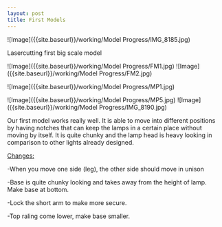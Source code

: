```yaml
---
layout: post
title: First Models
---
```

![Image]({{site.baseurl}}/working/Model Progress/IMG_8185.jpg)
<p>Lasercutting first big scale model</p>

![Image]({{site.baseurl}}/working/Model Progress/FM1.jpg)
![Image]({{site.baseurl}}/working/Model Progress/FM2.jpg)

![Image]({{site.baseurl}}/working/Model Progress/MP1.jpg)

![Image]({{site.baseurl}}/working/Model Progress/MP5.jpg)
![Image]({{site.baseurl}}/working/Model Progress/IMG_8190.jpg)

<p>Our first model works really well. It is able to move into different positions by having notches that can keep the lamps in a certain place without moving by itself. It is quite chunky and the lamp head is heavy looking in comparison to other lights already designed.</p>

<p><u>Changes:</u></p>

<p>-When you move one side (leg), the other side should move in unison</p>
<p>-Base is quite chunky looking and takes away from the height of lamp. Make base at bottom.</p>
<p>-Lock the short arm to make more secure.</p>
<p>-Top raling come lower, make base smaller.</p>

